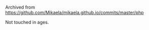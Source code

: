 <!-- @format -->

Archived from https://github.com/Mikaela/mikaela.github.io/commits/master/php

Not touched in ages.
